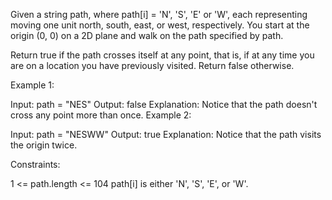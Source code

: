 Given a string path, where path[i] = 'N', 'S', 'E' or 'W', each representing moving one unit north, south, east, or west, respectively. You start at the origin (0, 0) on a 2D plane and walk on the path specified by path.

Return true if the path crosses itself at any point, that is, if at any time you are on a location you have previously visited. Return false otherwise.

Example 1:

Input: path = "NES"
Output: false
Explanation: Notice that the path doesn't cross any point more than once.
Example 2:

Input: path = "NESWW"
Output: true
Explanation: Notice that the path visits the origin twice.

Constraints:

1 <= path.length <= 104
path[i] is either 'N', 'S', 'E', or 'W'.

